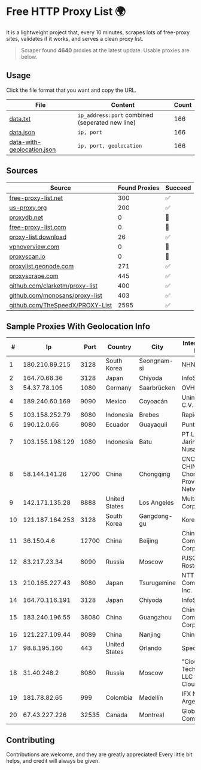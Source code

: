 
# Free HTTP Proxy List 🌍

It is a lightweight project that, every 10 minutes, scrapes lots of free-proxy sites, validates if it works, and serves a clean proxy list.


> Scraper found **4640** proxies at the latest update. Usable proxies are below.

## Usage

Click the file format that you want and copy the URL.


|File|Content|Count|
|----|-------|-----|
|[data.txt](https://raw.githubusercontent.com/themiralay/Proxy-List-World/master/data.txt)|`ip_address:port` combined (seperated new line)|166|
|[data.json](https://raw.githubusercontent.com/themiralay/Proxy-List-World/master/data.json)|`ip, port`|166|
|[data-with-geolocation.json](https://raw.githubusercontent.com/themiralay/Proxy-List-World/master/data-with-geolocation.json)|`ip, port, geolocation`|166|

## Sources

|Source|Found Proxies|Succeed|
|------|-------------|-------|
|[free-proxy-list.net](https://free-proxy-list.net)|300|✅|
|[us-proxy.org](https://www.us-proxy.org)|200|✅|
|[proxydb.net](http://proxydb.net)|0|🚫|
|[free-proxy-list.com](https://free-proxy-list.com/?page=&port=&type%5B%5D=http&type%5B%5D=https&up_time=0&search=Search)|0|🚫|
|[proxy-list.download](https://www.proxy-list.download/HTTP)|26|✅|
|[vpnoverview.com](https://vpnoverview.com/privacy/anonymous-browsing/free-proxy-servers)|0|🚫|
|[proxyscan.io](https://www.proxyscan.io)|0|🚫|
|[proxylist.geonode.com](https://proxylist.geonode.com/api/proxy-list?limit=300&page=1&sort_by=lastChecked&sort_type=desc&protocols=http,https)|271|✅|
|[proxyscrape.com](https://api.proxyscrape.com/v2/?request=displayproxies&protocol=http&timeout=10000&country=all&ssl=all&anonymity=all)|445|✅|
|[github.com/clarketm/proxy-list](https://raw.githubusercontent.com/clarketm/proxy-list/master/proxy-list-raw.txt)|400|✅|
|[github.com/monosans/proxy-list](https://raw.githubusercontent.com/monosans/proxy-list/main/proxies/http.txt)|403|✅|
|[github.com/TheSpeedX/PROXY-List](https://raw.githubusercontent.com/TheSpeedX/PROXY-List/master/http.txt)|2595|✅|


## Sample Proxies With Geolocation Info

|#|Ip|Port|Country|City|Internet Service Provider|
|-|--|----|-------|----|-------------------------|
|1|180.210.89.215|3128|South Korea|Seongnam-si|NHNCLOUD|
|2|164.70.68.36|3128|Japan|Chiyoda|InfoSphere|
|3|54.37.78.105|1080|Germany|Saarbrücken|OVH SAS|
|4|189.240.60.169|9090|Mexico|Coyoacán|Uninet S.A. de C.V.|
|5|103.158.252.79|8080|Indonesia|Brebes|Rapid Network|
|6|190.12.0.66|8080|Ecuador|Guayaquil|Puntonet S.A.|
|7|103.155.198.129|1080|Indonesia|Batu|PT Lintas Jaringan Nusantara|
|8|58.144.141.26|12700|China|Chongqing|CNC Group CHINA169 Chongqing Province Network|
|9|142.171.135.28|8888|United States|Los Angeles|Multacom Corporation|
|10|121.187.164.253|3128|South Korea|Gangdong-gu|Korea Telecom|
|11|36.150.4.6|12700|China|Beijing|China Mobile Communications Corporation|
|12|83.217.23.34|8090|Russia|Moscow|PJSC Rostelecom|
|13|210.165.227.43|8080|Japan|Tsurugamine|NTT PC Communications, Inc.|
|14|164.70.116.191|3128|Japan|Chiyoda|InfoSphere|
|15|183.240.196.55|38080|China|Guangzhou|China Mobile Communications Corporation|
|16|121.227.109.44|8089|China|Nanjing|China Telecom|
|17|98.8.195.160|443|United States|Orlando|Spectrum|
|18|31.40.248.2|8080|Russia|Moscow|"Cloud Technologies" LLC trading as Cloud.ru|
|19|181.78.82.65|999|Colombia|Medellín|IFX Networks Argentina S.R.L|
|20|67.43.227.226|32535|Canada|Montreal|GloboTech Communications|



## Contributing

Contributions are welcome, and they are greatly appreciated! Every
little bit helps, and credit will always be given.


